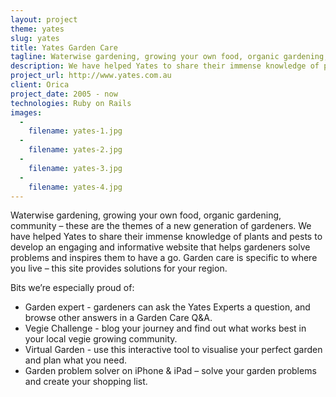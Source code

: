 ```yaml
---
layout: project
theme: yates
slug: yates
title: Yates Garden Care
tagline: Waterwise gardening, growing your own food, organic gardening, community
description: We have helped Yates to share their immense knowledge of plants and pests to develop an engaging and informative website that helps gardeners solve problems and inspires them to have a go
project_url: http://www.yates.com.au
client: Orica
project_date: 2005 - now
technologies: Ruby on Rails
images:
  -
    filename: yates-1.jpg
  -
    filename: yates-2.jpg
  -
    filename: yates-3.jpg
  -
    filename: yates-4.jpg
---
```


Waterwise gardening, growing your own food, organic gardening, community – these are the themes of a new generation of gardeners. We have helped Yates to share their immense knowledge of plants and pests to develop an engaging and informative website that helps gardeners solve problems and inspires them to have a go. Garden care is specific to where you live – this site provides solutions for your region.

Bits we’re especially proud of:

* Garden expert - gardeners can ask the Yates Experts a question, and browse other answers in a Garden Care Q&A.
* Vegie Challenge - blog your journey and find out what works best in your local vegie growing community.
* Virtual Garden - use this interactive tool to visualise your perfect garden and plan what you need.
* Garden problem solver on iPhone & iPad – solve your garden problems and create your shopping list.
